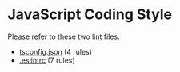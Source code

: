 JavaScript Coding Style
=======================

Please refer to these two lint files:

- [tsconfig.json] (4 rules)
- [.eslintrc] (7 rules)

[tsconfig.json]: https://github.com/weakish/js/blob/master/tsconfig.json
[.eslintrc]: https://github.com/weakish/js/blob/master/.eslintrc